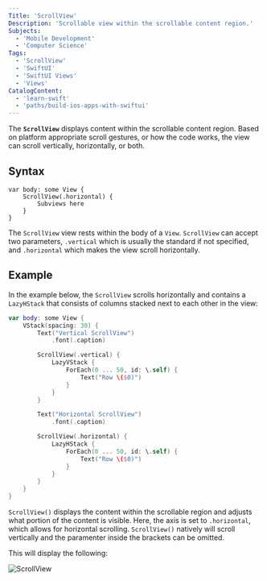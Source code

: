 ```yaml
---
Title: 'ScrollView'
Description: 'Scrollable view within the scrollable content region.'
Subjects:
  - 'Mobile Development'
  - 'Computer Science'
Tags:
  - 'ScrollView'
  - 'SwiftUI'
  - 'SwiftUI Views'
  - 'Views'
CatalogContent:
  - 'learn-swift'
  - 'paths/build-ios-apps-with-swiftui'
---
```


The **`ScrollView`** displays content within the scrollable content region. Based on platform appropriate scroll gestures, or how the code works, the view can scroll vertically, horizontally, or both.

## Syntax

```pseudo
var body: some View {
    ScrollView(.horizontal) {
        Subviews here
    }
}
```

The `ScrollView` view rests within the body of a `View`.
`ScrollView` can accept two parameters, `.vertical` which is usually the standard if not specified, and `.horizontal` which makes the view scroll horizontally. 

## Example

In the example below, the `ScrollView` scrolls horizontally and contains a `LazyHStack` that consists of columns stacked next to each other in the view:

```swift
var body: some View {
    VStack(spacing: 30) {
        Text("Vertical ScrollView")
            .font(.caption)

        ScrollView(.vertical) {
            LazyVStack {
                ForEach(0 ... 50, id: \.self) {
                    Text("Row \($0)")
                }
            }
        }

        Text("Horizontal ScrollView")
            .font(.caption)

        ScrollView(.horizontal) {
            LazyHStack {
                ForEach(0 ... 50, id: \.self) {
                    Text("Row \($0)")
                }
            }
        }
    }
}
```

`ScrollView()` displays the content within the scrollable region and adjusts what portion of the content is visible. Here, the axis is set to `.horizontal`, which allows for horizontal scrolling. `ScrollView()` natively will scroll vertically and the paramenter inside the brackets can be omitted.

This will display the following:

![ScrollView](https://raw.githubusercontent.com/Codecademy/docs/main/media/scrollviews.gif)
